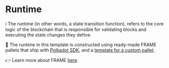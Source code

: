 # Runtime

ℹ️ The runtime (in other words, a state transition function), refers to the core logic of the blockchain that is 
responsible for validating blocks and executing the state changes they define.

💁 The runtime in this template is constructed using ready-made FRAME pallets that ship with 
[Polkadot SDK](https://github.com/paritytech/polkadot-sdk), and a [template for a custom pallet](../pallets/README.md).

👉 Learn more about FRAME 
[here](https://paritytech.github.io/polkadot-sdk/master/polkadot_sdk_docs/polkadot_sdk/frame_runtime/index.html).
